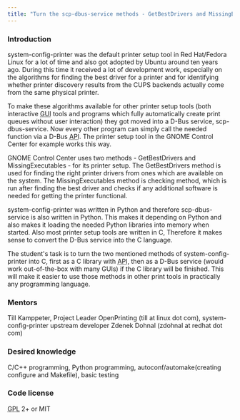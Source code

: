 ```yaml
---
title: "Turn the scp-dbus-service methods - GetBestDrivers and MissingExecutables - of system-config-printer into C"
---
```


### Introduction
<p>
system-config-printer was the default printer setup tool in Red Hat/Fedora Linux for a lot of time and also got adopted by Ubuntu around ten years ago. During this time it received a lot of development work, especially on the algorithms for finding the best driver for a printer and for identifying whether printer discovery results from the CUPS backends actually come from the same physical printer.
</p>

<p>
To make these algorithms available for other printer setup tools (both interactive <abbr title="Graphical User Interface">GUI</abbr> tools and programs which fully automatically create print queues without user interaction) they got moved into a D-Bus service, scp-dbus-service. Now every other program can simply call the needed function via a D-Bus <abbr title="Application Programming Interface">API</abbr>. The printer setup tool in the GNOME Control Center for example works this way.
</p>

<p>
GNOME Control Center uses two methods - GetBestDrivers and MissingExecutables - for its printer setup. The GetBestDrivers method is used for finding the right printer drivers from ones which are available on the system. The MissingExecutables method is checking method, which is run after finding the best driver and checks if any additional software is needed for getting the printer functional.
</p>

<p>
system-config-printer was written in Python and therefore scp-dbus-service is also written in Python. This makes it depending on Python and also makes it loading the needed Python libraries into memory when started. Also most printer setup tools are written in C, Therefore it makes sense to convert the D-Bus service into the C language.
</p>

<p>
The student&#039;s task is to turn the two mentioned methods of system-config-printer into C, first as a C library with <abbr title="Application Programming Interface">API</abbr>, then as a D-Bus service (would
 work out-of-the-box with many GUIs) if the C library will be finished. This will make it easier to use those methods in other print tools in practically any programming language.
</p>

### Mentors
<p>
Till Kamppeter, Project Leader OpenPrinting (till at linux dot com), system-config-printer upstream developer Zdenek Dohnal (zdohnal at redhat dot com)
</p>

### Desired knowledge
<p>
C/C++ programming, Python programming, autoconf/automake(creating configure and Makefile), basic testing
</p>

### Code license
<p>
<abbr title="GNU General Public License">GPL</abbr> 2+ or MIT
</p>
